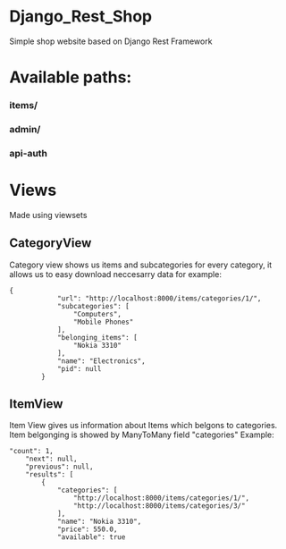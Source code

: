 # Django_Rest_Shop
Simple shop website based on Django Rest Framework
# Available paths:
### items/
### admin/
### api-auth
# Views
Made using viewsets
## CategoryView
Category view shows us items and subcategories for every category, it allows us to easy download neccesarry data
for example:
```
{
            "url": "http://localhost:8000/items/categories/1/",
            "subcategories": [
                "Computers",
                "Mobile Phones"
            ],
            "belonging_items": [
                "Nokia 3310"
            ],
            "name": "Electronics",
            "pid": null
        }
```
## ItemView
Item View gives us information about Items which belgons to categories.
Item belgonging is showed by ManyToMany field "categories"
Example:
```
"count": 1,
    "next": null,
    "previous": null,
    "results": [
        {
            "categories": [
                "http://localhost:8000/items/categories/1/",
                "http://localhost:8000/items/categories/3/"
            ],
            "name": "Nokia 3310",
            "price": 550.0,
            "available": true
```
